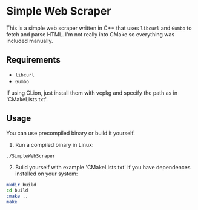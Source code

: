 # Simple Web Scraper

This is a simple web scraper written in C++ that uses `libcurl` and `Gumbo` to fetch and parse HTML.
I'm not really into CMake so everything was included manually.

## Requirements

- `libcurl`
- `Gumbo`

If using CLion, just install them with vcpkg and specify the path as in 'CMakeLists.txt'.

## Usage
You can use precompiled binary or build it yourself.

1) Run a compiled binary in Linux:
```bash
./SimpleWebScraper
```

2) Build yourself with example 'CMakeLists.txt' if you have dependences installed on your system:

```bash
mkdir build
cd build
cmake ..
make
```
